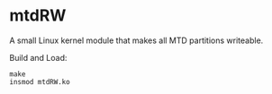 # mtdRW

A small Linux kernel module that makes all MTD partitions writeable.

Build and Load:
```
make
insmod mtdRW.ko
```
